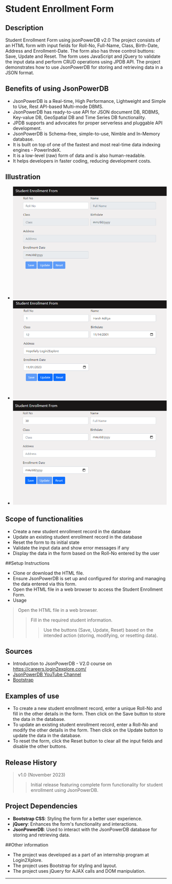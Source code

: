 # Student Enrollment Form #
## Description
Student Enrollment Form using jsonPowerDB v2.0
The project consists of an HTML form with input fields for Roll-No, Full-Name, Class, Birth-Date, Address and Enrollment-Date. The form also has three control buttons: Save, Update and Reset. The form uses JavaScript and jQuery to validate the input data and perform CRUD operations using JPDB API. The project demonstrates how to use JsonPowerDB for storing and retrieving data in a JSON format.


## Benefits of using JsonPowerDB
* JsonPowerDB is a Real-time, High Performance, Lightweight and Simple to Use, Rest API-based Multi-mode DBMS.
* JsonPowerDB has ready-to-use API for JSON document DB, RDBMS, Key-value DB, GeoSpatial DB and Time Series DB functionality.
* JPDB supports and advocates for proper serverless and pluggable API development.
* JsonPowerDB is Schema-free, simple-to-use, Nimble and In-Memory database.
* It is built on top of one of the fastest and most real-time data indexing engines - PowerIndeX.
* It is a low-level (raw) form of data and is also human-readable.
* It helps developers in faster coding, reducing development costs.


## Illustration
* <img src="./screenshots/Index.png">
* <img src="./screenshots/Update.png">
* <img src="./screenshots/Save.png">
    
## Scope of functionalities
* Create a new student enrollment record in the database
* Update an existing student enrollment record in the database
* Reset the form to its initial state
* Validate the input data and show error messages if any
* Display the data in the form based on the Roll-No entered by the user

##Setup Instructions
* Clone or download the HTML file.
* Ensure JsonPowerDB is set up and configured for storing and managing the data entered via this form.
* Open the HTML file in a web browser to access the Student Enrollment Form.
* Usage
>Open the HTML file in a web browser.
>>Fill in the required student information.
>>>Use the buttons (Save, Update, Reset) based on the intended action (storing, modifying, or resetting data).  

## Sources
  * Introduction to JsonPowerDB - V2.0 course  on https://careers.login2explore.com/
  * [JsonPowerDB YouTube Channel](https://www.youtube.com/@jsonpowerdb9811)
  * [Bootstrap](https://getbootstrap.com/docs/5.0/getting-started/introduction/) 


## Examples of use
* To create a new student enrollment record, enter a unique Roll-No and fill in the other details in the form. Then click on the Save button to store the data in the database.
* To update an existing student enrollment record, enter a Roll-No and modify the other details in the form. Then click on the Update button to update the data in the database.
* To reset the form, click the Reset button to clear all the input fields and disable the other buttons.
 
## Release History
> v1.0 (November 2023)
>>Initial release featuring complete form functionality for student enrollment using JsonPowerDB.


## Project Dependencies
* __Bootstrap CSS__: Styling the form for a better user experience.
* __jQuery__: Enhances the form's functionality and interactions.
* __JsonPowerDB__: Used to interact with the JsonPowerDB database for storing and retrieving data.

##Other information
* The project was developed as a part of an internship program at Login2Xplore.
* The project uses Bootstrap for styling and layout.
* The project uses jQuery for AJAX calls and DOM manipulation.

 --------------------
